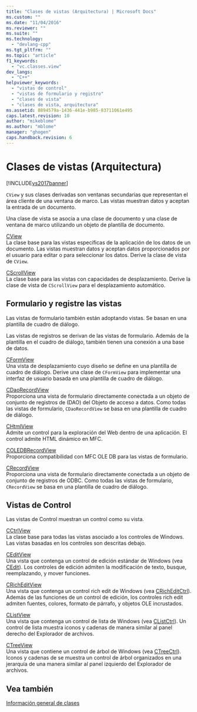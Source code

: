 ```yaml
---
title: "Clases de vistas (Arquitectura) | Microsoft Docs"
ms.custom: ""
ms.date: "11/04/2016"
ms.reviewer: ""
ms.suite: ""
ms.technology: 
  - "devlang-cpp"
ms.tgt_pltfrm: ""
ms.topic: "article"
f1_keywords: 
  - "vc.classes.view"
dev_langs: 
  - "C++"
helpviewer_keywords: 
  - "vistas de control"
  - "vistas de formulario y registro"
  - "clases de vista"
  - "clases de vista, arquitectura"
ms.assetid: 8894579a-1436-441e-b985-83711061e495
caps.latest.revision: 10
author: "mikeblome"
ms.author: "mblome"
manager: "ghogen"
caps.handback.revision: 6
---
```

# Clases de vistas (Arquitectura)
[!INCLUDE[vs2017banner](../assembler/inline/includes/vs2017banner.md)]

`CView` y sus clases derivadas son ventanas secundarias que representan el área cliente de una ventana de marco.  Las vistas muestran datos y aceptan la entrada de un documento.  
  
 Una clase de vista se asocia a una clase de documento y una clase de ventana de marco utilizando un objeto de plantilla de documento.  
  
 [CView](../mfc/reference/cview-class.md)  
 La clase base para las vistas específicas de la aplicación de los datos de un documento.  Las vistas muestran datos y aceptan datos proporcionados por el usuario para editar o para seleccionar los datos.  Derive la clase de vista de `CView`.  
  
 [CScrollView](../mfc/reference/cscrollview-class.md)  
 La clase base para las vistas con capacidades de desplazamiento.  Derive la clase de vista de `CScrollView` para el desplazamiento automático.  
  
## Formulario y registre las vistas  
 Las vistas de formulario también están adoptando vistas.  Se basan en una plantilla de cuadro de diálogo.  
  
 Las vistas de registros se derivan de las vistas de formulario.  Además de la plantilla en el cuadro de diálogo, también tienen una conexión a una base de datos.  
  
 [CFormView](../mfc/reference/cformview-class.md)  
 Una vista de desplazamiento cuyo diseño se define en una plantilla de cuadro de diálogo.  Derive una clase de `CFormView` para implementar una interfaz de usuario basada en una plantilla de cuadro de diálogo.  
  
 [CDaoRecordView](../mfc/reference/cdaorecordview-class.md)  
 Proporciona una vista de formulario directamente conectada a un objeto de conjunto de registros de \(DAO\) del Objeto de acceso a datos.  Como todas las vistas de formulario, `CDaoRecordView` se basa en una plantilla de cuadro de diálogo.  
  
 [CHtmlView](../mfc/reference/chtmlview-class.md)  
 Admite un control para la exploración del Web dentro de una aplicación.  El control admite HTML dinámico en MFC.  
  
 [COLEDBRecordView](../mfc/reference/coledbrecordview-class.md)  
 Proporciona compatibilidad con MFC OLE DB para las vistas de formulario.  
  
 [CRecordView](../mfc/reference/crecordview-class.md)  
 Proporciona una vista de formulario directamente conectada a un objeto de conjunto de registros de ODBC.  Como todas las vistas de formulario, `CRecordView` se basa en una plantilla de cuadro de diálogo.  
  
## Vistas de Control  
 Las vistas de Control muestran un control como su vista.  
  
 [CCtrlView](../mfc/reference/cctrlview-class.md)  
 La clase base para todas las vistas asociado a los controles de Windows.  Las vistas basadas en los controles son descritas debajo.  
  
 [CEditView](../mfc/reference/ceditview-class.md)  
 Una vista que contenga un control de edición estándar de Windows \(vea [CEdit](../mfc/reference/cedit-class.md)\).  Los controles de edición admiten la modificación de texto, busque, reemplazando, y mover funciones.  
  
 [CRichEditView](../mfc/reference/cricheditview-class.md)  
 Una vista que contenga un control rich edit de Windows \(vea [CRichEditCtrl](../mfc/reference/cricheditctrl-class.md)\).  Además de las funciones de un control de edición, los controles rich edit admiten fuentes, colores, formato de párrafo, y objetos OLE incrustados.  
  
 [CListView](../mfc/reference/clistview-class.md)  
 Una vista que contenga un control de lista de Windows \(vea [CListCtrl](../mfc/reference/clistctrl-class.md)\).  Un control de lista muestra iconos y cadenas de manera similar al panel derecho del Explorador de archivos.  
  
 [CTreeView](../mfc/reference/ctreeview-class.md)  
 Una vista que contiene un control de árbol de Windows \(vea [CTreeCtrl](../mfc/reference/ctreectrl-class.md)\).  Iconos y cadenas de se muestra un control de árbol organizados en una jerarquía de una manera similar al panel izquierdo del Explorador de archivos.  
  
## Vea también  
 [Información general de clases](../mfc/class-library-overview.md)